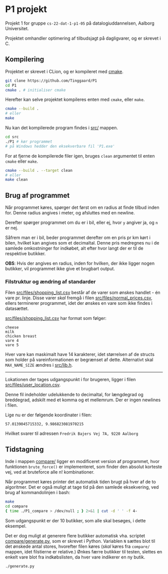 # P1 projekt

Projekt 1 for gruppe `cs-22-dat-1-p1-05` på datalogiuddannelsen, Aalborg Universitet.

Projektet omhandler optimering af tilbudsjagt på dagligvarer, og er skrevet i C.


## Kompilering

Projektet er skrevet i CLion, og er kompileret med [cmake](https://cmake.org/install/).

```bash
git clone https://github.com/Tinggaard/P1
cd P1
cmake . # initialiser cmake
```

Herefter kan selve projektet kompileres enten med `cmake`, eller `make`.

```bash
cmake --build .
# eller
make
```

Nu kan det kompilerede program findes i [src/](src/) mappen.

```bash
cd src
./P1 # kør programmet
# på Windows hedder den eksekverbare fil 'P1.exe'
```

For at fjerne de kompilerede filer igen, bruges `clean` argumentet til enten `cmake` eller `make`.

```bash
cmake --build . --target clean
# eller
make clean
```

## Brug af programmet

Når programmet køres, spørger det først om en radius at finde tilbud inden for.
Denne radius angives i meter, og afsluttes med en newline.

Derefter spørger programmet om du er i bil, eller ej, hvor `y` angiver ja, og `n` er nej.

Såfrem man er i bil, beder programmet derefter om en pris pr km kørt i bilen, hvilket kan angives som et decimaltal. 
Denne pris medregnes nu i de samlede omkostninger for indkøbet, alt efter hvor langt der er til de respektive butikker.

**OBS**: Hvis der angives en radius, inden for hvilken, der ikke ligger nogen butikker, vil programmet ikke give et brugbart output.

### Filstruktur og ændring af standarder

Filen [src/files/shopping_list.csv](src/files/shopping_list.csv) består af de varer som ønskes handlet - én vare pr. linje.
Disse varer *skal* fremgå i filen [src/files/normal_prices.csv](src/files/normal_prices.csv),
ellers terminerer programmet, idet der ønskes en vare som ikke findes i datasættet.

[src/files/shopping_list.csv](src/files/shopping_list.csv) har format som følger:
```
cheese
milk
chicken breast
vare 4
vare 5
```

Hver vare kan maskimalt have 14 karakterer, idet størrelsen af de structs som holder på vareinformationen er begrænset af dette.
Alternativt skal `MAX_NAME_SIZE` ændres i [src/lib.h](src/lib.h).

---

Lokationen der tages udgangspunkt i for brugeren, ligger i filen [src/files/user_location.csv](src/files/user_location.csv).

Denne fil indeholder udelukkende to decimaltal, for længdegrad og breddegrad, adskilt med et komma og et mellemrum.
Der er ingen newlines i filen.

Lige nu er der følgende koordinater i filen:

```csv
57.0139045715332, 9.986823081970215
```

Hvilket svarer til adressen `Fredrik Bajers Vej 7A, 9220 Aalborg`

## Tidstagning

Inde i mappen [compare/](compare/) ligger en modificeret version af programmet, hvor funktionen `brute_force()` er implementeret,
som finder den absolut korteste vej, ved at bruteforce alle n! kombinationer.

Når programmet køres printer det automatisk tiden brugt på hver af de to algoritmer. 
Det er også muligt at tage tid på den samlede eksekvering, ved brug af kommandolinjen i bash:

```bash
make 
cd compare
{ time ./P1_compare > /dev/null ; } 2>&1 | cut -d ' ' -f 4-
```

Som udgangspunkt er der 10 butikker, som alle skal besøges, i dette eksempel.

Det er dog muligt at generere flere butikker automatisk vha. scriptet [compare/generate.py](compare/generate.py), som er skrevet i Python.
Variablen `N` sættes blot til det ønskede antal stores, hvorefter filen køres (*skal* køres fra `compare/` mappen, idet filstierne er relative.)
Ønkes færre butikker til testen, slettes en enkelt vare blot fra indkøbslisten, da hver vare indikerer en ny butik.

```bash
./generate.py                                                             
```

